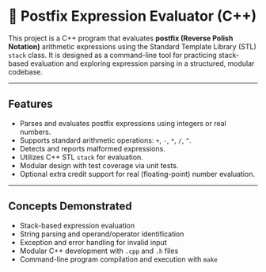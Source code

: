 # 🧮 Postfix Expression Evaluator (C++)

This project is a C++ program that evaluates **postfix (Reverse Polish Notation)** arithmetic expressions using the Standard Template Library (STL) `stack` class. It is designed as a command-line tool for practicing stack-based evaluation and exploring expression parsing in a structured, modular codebase.

---

## Features

- Parses and evaluates postfix expressions using integers or real numbers.
- Supports standard arithmetic operations: `+`, `-`, `*`, `/`, `^`.
- Detects and reports malformed expressions.
- Utilizes C++ STL `stack` for evaluation.
- Modular design with test coverage via unit tests.
- Optional extra credit support for real (floating-point) number evaluation.

---

## Concepts Demonstrated

- Stack-based expression evaluation
- String parsing and operand/operator identification
- Exception and error handling for invalid input
- Modular C++ development with `.cpp` and `.h` files
- Command-line program compilation and execution with `make`
